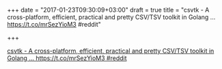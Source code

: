 +++
date = "2017-01-23T09:30:09+03:00"
draft = true
title = "csvtk - A cross-platform, efficient, practical and pretty CSV/TSV toolkit in Golang … https://t.co/mrSezYioM3 #reddit"

+++

<p><a href="http://bioinf.s">csvtk - A cross-platform, efficient, practical and pretty CSV/TSV toolkit in Golang … https://t.co/mrSezYioM3 #reddit</a></p>
